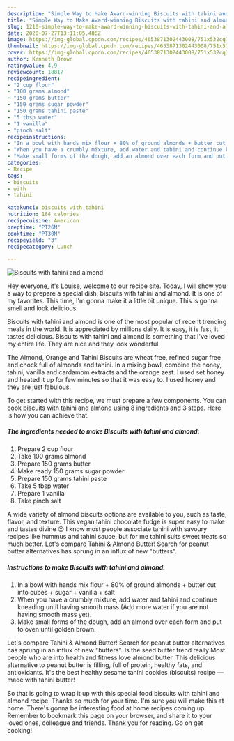 ```yaml
---
description: "Simple Way to Make Award-winning Biscuits with tahini and almond"
title: "Simple Way to Make Award-winning Biscuits with tahini and almond"
slug: 1210-simple-way-to-make-award-winning-biscuits-with-tahini-and-almond
date: 2020-07-27T13:11:05.486Z
image: https://img-global.cpcdn.com/recipes/4653871302443008/751x532cq70/biscuits-with-tahini-and-almond-recipe-main-photo.jpg
thumbnail: https://img-global.cpcdn.com/recipes/4653871302443008/751x532cq70/biscuits-with-tahini-and-almond-recipe-main-photo.jpg
cover: https://img-global.cpcdn.com/recipes/4653871302443008/751x532cq70/biscuits-with-tahini-and-almond-recipe-main-photo.jpg
author: Kenneth Brown
ratingvalue: 4.9
reviewcount: 18817
recipeingredient:
- "2 cup flour"
- "100 grams almond"
- "150 grams butter"
- "150 grams sugar powder"
- "150 grams tahini paste"
- "5 tbsp water"
- "1 vanilla"
- "pinch salt"
recipeinstructions:
- "In a bowl with hands mix flour + 80% of ground almonds + butter cut into cubes + sugar + vanilla + salt"
- "When you have a crumbly mixture, add water and tahini and continue kneading until having smooth mass  (Add more water if you are not having smooth mass yet)."
- "Make small forms of the dough, add an almond over each form and put to oven until golden brown."
categories:
- Recipe
tags:
- biscuits
- with
- tahini

katakunci: biscuits with tahini 
nutrition: 184 calories
recipecuisine: American
preptime: "PT26M"
cooktime: "PT30M"
recipeyield: "3"
recipecategory: Lunch

---
```



![Biscuits with tahini and almond](https://img-global.cpcdn.com/recipes/4653871302443008/751x532cq70/biscuits-with-tahini-and-almond-recipe-main-photo.jpg)

Hey everyone, it's Louise, welcome to our recipe site. Today, I will show you a way to prepare a special dish, biscuits with tahini and almond. It is one of my favorites. This time, I'm gonna make it a little bit unique. This is gonna smell and look delicious.

Biscuits with tahini and almond is one of the most popular of recent trending meals in the world. It is appreciated by millions daily. It is easy, it is fast, it tastes delicious. Biscuits with tahini and almond is something that I've loved my entire life. They are nice and they look wonderful.

The Almond, Orange and Tahini Biscuits are wheat free, refined sugar free and chock full of almonds and tahini. In a mixing bowl, combine the honey, tahini, vanilla and cardamom extracts and the orange zest. I used set honey and heated it up for few minutes so that it was easy to. I used honey and they are just fabulous.


To get started with this recipe, we must prepare a few components. You can cook biscuits with tahini and almond using 8 ingredients and 3 steps. Here is how you can achieve that.

<!--inarticleads1-->

##### The ingredients needed to make Biscuits with tahini and almond:

1. Prepare 2 cup flour
1. Take 100 grams almond
1. Prepare 150 grams butter
1. Make ready 150 grams sugar powder
1. Prepare 150 grams tahini paste
1. Take 5 tbsp water
1. Prepare 1 vanilla
1. Take pinch salt


A wide variety of almond biscuits options are available to you, such as taste, flavor, and texture. This vegan tahini chocolate fudge is super easy to make and tastes divine 😍 I know most people associate tahini with savoury recipes like hummus and tahini sauce, but for me tahini suits sweet treats so much better. Let&#39;s compare Tahini &amp; Almond Butter! Search for peanut butter alternatives has sprung in an influx of new &#34;butters&#34;. 

<!--inarticleads2-->

##### Instructions to make Biscuits with tahini and almond:

1. In a bowl with hands mix flour + 80% of ground almonds + butter cut into cubes + sugar + vanilla + salt
1. When you have a crumbly mixture, add water and tahini and continue kneading until having smooth mass  (Add more water if you are not having smooth mass yet).
1. Make small forms of the dough, add an almond over each form and put to oven until golden brown.


Let&#39;s compare Tahini &amp; Almond Butter! Search for peanut butter alternatives has sprung in an influx of new &#34;butters&#34;. Is the seed butter trend really Most people who are into health and fitness love almond butter. This delicious alternative to peanut butter is filling, full of protein, healthy fats, and antioxidants. It&#39;s the best healthy sesame tahini cookies (biscuits) recipe — made with tahini butter! 

So that is going to wrap it up with this special food biscuits with tahini and almond recipe. Thanks so much for your time. I'm sure you will make this at home. There's gonna be interesting food at home recipes coming up. Remember to bookmark this page on your browser, and share it to your loved ones, colleague and friends. Thank you for reading. Go on get cooking!
